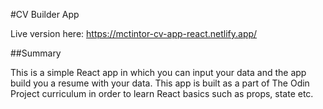 #CV Builder App

Live version here: https://mctintor-cv-app-react.netlify.app/

##Summary

This is a simple React app in which you can input your data and the app build you a resume with your data.
This app is built as a part of The Odin Project curriculum in order to learn React basics such as props, state etc.
